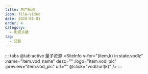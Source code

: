 ```yaml
---
title: 热门短剧
icon: file-video
date: 2020-01-01
order: 4
category:
  - 影视点播
tag:
  - 短剧
---
```


<ArtPlayer :src="state.src" :config="hlsConfig(state.PlayList)" />

::: tabs
@tab:active 量子资源
<SiteInfo v-for="(item,k) in state.vodlz" :name="item.vod_name" desc="" :logo="item.vod_pic" :preview="item.vod_pic"
url="" @click="vodlzurl(k)" />
:::

<script setup>
  import { vod } from '@db'
  import { hlsConfig } from '@cps/artConst'
  import { useStorage } from '@vueuse/core'
  import { onMounted, nextTick, onDeactivated } from "vue";
  const state = useStorage(
    "vod-remen",
    {
      src: "",
      vodlz: [],
      PlayList: []
    }
  )

  const vodlzurl = (key) => {
    const { vodlz } = state.value
    state.value.PlayList = vodlz[key].play_list
    state.value.src = vodlz[key].play_list[0].url
  }

  onMounted(async () => {
    const lzzy = await vod.find({ "name": "lzzy-46" })
    state.value.vodlz = lzzy.data
    vodlzurl(0)
  });

</script>
